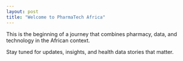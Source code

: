 ```yaml
---
layout: post
title: "Welcome to PharmaTech Africa"
---
```


This is the beginning of a journey that combines pharmacy, data, and technology in the African context.

Stay tuned for updates, insights, and health data stories that matter.
